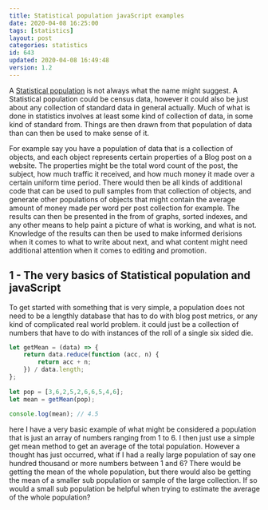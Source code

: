 ```yaml
---
title: Statistical population javaScript examples
date: 2020-04-08 16:25:00
tags: [statistics]
layout: post
categories: statistics
id: 643
updated: 2020-04-08 16:49:48
version: 1.2
---
```


A [Statistical population](https://en.wikipedia.org/wiki/Statistical_population) is not always what the name might suggest. A Statistical population could be census data, however it could also be just about any collection of standard data in general actually. Much of what is done in statistics involves at least some kind of collection of data, in some kind of standard from. Things are then drawn from that population of data than can then be used to make sense of it.

For example say you have a population of data that is a collection of objects, and each object represents certain properties of a Blog post on a website. The properties might be the total word count of the post, the subject, how much traffic it received, and how much money it made over a certain uniform time period. There would then be all kinds of additional code that can be used to pull samples from that collection of objects, and generate other populations of objects that might contain the average amount of money made per word per post collection for example. The results can then be presented in the from of graphs, sorted indexes, and any other means to help paint a picture of what is working, and what is not. Knowledge of the results can then be used to make informed derisions when it comes to what to write about next, and what content might need additional attention when  it comes to editing and promotion.

<!-- more -->

## 1 - The very basics of Statistical population and javaScript

To get started with something that is very simple, a population does not need to be a lengthly database that has to do with blog post metrics, or any kind of complicated real world problem. it could just be a collection of numbers that have to do with instances of the roll of a single six sided die.

```js
let getMean = (data) => {
    return data.reduce(function (acc, n) {
        return acc + n;
    }) / data.length;
};
 
let pop = [3,6,2,5,2,6,6,5,4,6];
let mean = getMean(pop);
 
console.log(mean); // 4.5

```

here I have a very basic example of what might be considered a population that is just an array of numbers ranging from 1 to 6. I then just use a simple get mean method to get an average of the total population. However a thought has just occurred, what if I had a really large population of say one hundred thousand or more numbers between 1 and 6? There would be getting the mean of the whole population, but there would also be getting the mean of a smaller sub population or sample of the large collection. If so would a small sub population be helpful when trying to estimate the average of the whole population?
